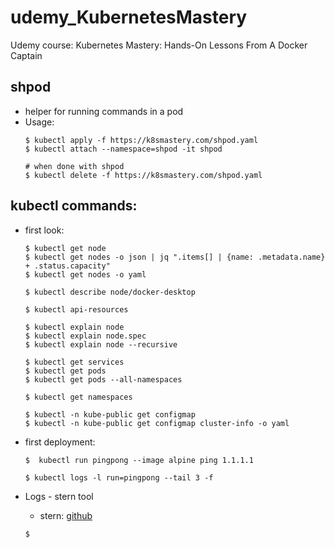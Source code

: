 # udemy_KubernetesMastery
Udemy course: Kubernetes Mastery: Hands-On Lessons From A Docker Captain

## shpod
* helper for running commands in a pod
* Usage:
  ```
  $ kubectl apply -f https://k8smastery.com/shpod.yaml
  $ kubectl attach --namespace=shpod -it shpod
  
  # when done with shpod
  $ kubectl delete -f https://k8smastery.com/shpod.yaml
  ```

## kubectl commands:
* first look:
  ```
  $ kubectl get node  
  $ kubectl get nodes -o json | jq ".items[] | {name: .metadata.name} + .status.capacity"
  $ kubectl get nodes -o yaml
  
  $ kubectl describe node/docker-desktop
  
  $ kubectl api-resources
  
  $ kubectl explain node
  $ kubectl explain node.spec
  $ kubectl explain node --recursive
  
  $ kubectl get services
  $ kubectl get pods
  $ kubectl get pods --all-namespaces
  
  $ kubectl get namespaces
  
  $ kubectl -n kube-public get configmap
  $ kubectl -n kube-public get configmap cluster-info -o yaml
  ```
* first deployment:
  ```
  $  kubectl run pingpong --image alpine ping 1.1.1.1
  
  $ kubectl logs -l run=pingpong --tail 3 -f
  ```

* Logs - stern tool
  * stern: [github](https://github.com/wercker/stern)
  ```
  $
  ```
